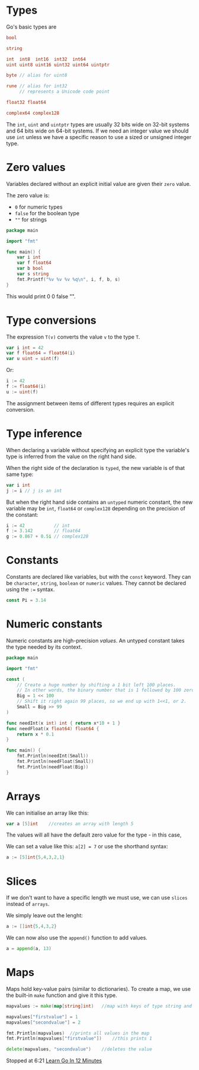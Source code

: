 # Types

Go's basic types are

```go
bool

string

int  int8  int16  int32  int64
uint uint8 uint16 uint32 uint64 uintptr

byte // alias for uint8

rune // alias for int32
     // represents a Unicode code point

float32 float64

complex64 complex128
```

The `int`, `uint` and `uintptr` types are usually 32 bits wide on 32-bit systems and 64 bits wide on 64-bit systems. If we need an integer value we should use `int` unless we have a specific reason to use a sized or unsigned integer type.

# Zero values

Variables declared without an explicit initial value are given their `zero` value.

The zero value is:

* `0` for numeric types
* `false` for the boolean type
* `""` for strings

```go
package main

import "fmt"

func main() {
	var i int
	var f float64
	var b bool
	var s string
	fmt.Printf("%v %v %v %q\n", i, f, b, s)
}

```

This would print 0 0 false "".

# Type conversions

The expression `T(v)` converts the value `v` to the type `T`.

```go
var i int = 42
var f float64 = float64(i)
var u uint = uint(f)
```

Or:

```go 
i := 42
f := float64(i)
u := uint(f)
```

The assignment between items of different types requires an explicit conversion.

# Type inference

When declaring a variable without specifying  an explicit type the variable's type is inferred from the value on the right hand side.

When the right side of the declaration is `typed`, the new variable is of that same type:

```go
var i int
j := i // j is an int
```

But when the right hand side contains an `untyped` numeric constant, the new variable may be `int`, `float64` or `complex128` depending on the precision of the constant:

```go
i := 42           // int
f := 3.142        // float64
g := 0.867 + 0.5i // complex128
```

# Constants

Constants are declared like variables, but with the `const` keyword. They can be `character`, `string`, `boolean` or `numeric` values. They cannot be declared using the `:=` syntax.

```go
const Pi = 3.14
```

# Numeric constants

Numeric constants are high-precision *values*. An untyped constant takes the type needed by its context.

```go
package main

import "fmt"

const (
	// Create a huge number by shifting a 1 bit left 100 places.
	// In other words, the binary number that is 1 followed by 100 zeroes.
	Big = 1 << 100
	// Shift it right again 99 places, so we end up with 1<<1, or 2.
	Small = Big >> 99
)

func needInt(x int) int { return x*10 + 1 }
func needFloat(x float64) float64 {
	return x * 0.1
}

func main() {
	fmt.Println(needInt(Small))
	fmt.Println(needFloat(Small))
	fmt.Println(needFloat(Big))
}

```

# Arrays

We can initialise an array like this:

```go
var a [5]int    //creates an array with length 5
```

The values will all have the default zero value for the type - in this case, 

We can set a value like this: `a[2] = 7` or use the shorthand syntax:

```go
a := [5]int{5,4,3,2,1}
```

# Slices

If we don't want to have a specific length we must use, we can use `slices` instead of `arrays`.

We simply leave out the lenght:

```go
a := []int{5,4,3,2}
```

We can now also use the `append()` function to add values.

```go
a = append(a, 13)
```

# Maps

Maps hold key-value pairs (similar to dictionaries). To create a map, we use the built-in `make` function and give it this type.

```go
mapvalues := make(map[string]int)	//map with keys of type string and values of type int

mapvalues["firstvalue"] = 1
mapvalues["secondvalue"] = 2

fmt.Println(mapvalues)	//prints all values in the map
fmt.Println(mapvalues["firstvalue"])	//this prints 1

delete(mapvalues, "secondvalue")	//deletes the value
```

Stopped at 6:21 [Learn Go In 12 Minutes](https://www.youtube.com/watch?v=C8LgvuEBraI)